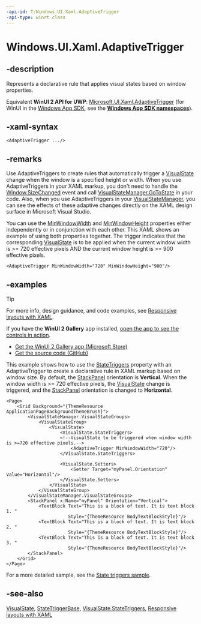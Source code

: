 ```yaml
---
-api-id: T:Windows.UI.Xaml.AdaptiveTrigger
-api-type: winrt class
---
```


<!-- Class syntax.
public class AdaptiveTrigger : Windows.UI.Xaml.StateTriggerBase, Windows.UI.Xaml.IAdaptiveTrigger
-->

# Windows.UI.Xaml.AdaptiveTrigger

## -description

Represents a declarative rule that applies visual states based on window properties.

Equivalent **WinUI 2 API for UWP**: [Microsoft.UI.Xaml.AdaptiveTrigger](/windows/winui/api/microsoft.ui.xaml.adaptivetrigger) (for WinUI in the [Windows App SDK](/windows/apps/windows-app-sdk/), see the **[Windows App SDK namespaces](/windows/windows-app-sdk/api/winrt/)**).

## -xaml-syntax

```xaml
<AdaptiveTrigger .../>
```

## -remarks

Use AdaptiveTriggers to create rules that automatically trigger a [VisualState](visualstate.md) change when the window is a specified height or width. When you use AdaptiveTriggers in your XAML markup, you don't need to handle the [Window.SizeChanged](window_sizechanged.md) event and call [VisualStateManager.GoToState](visualstatemanager_gotostate_443481648.md) in your code. Also, when you use AdaptiveTriggers in your [VisualStateManager](visualstatemanager.md), you can see the effects of these adaptive changes directly on the XAML design surface in Microsoft Visual Studio.

You can use the [MinWindowWidth](adaptivetrigger_minwindowwidth.md) and [MinWindowHeight](adaptivetrigger_minwindowheight.md) properties either independently or in conjunction with each other. This XAML shows an example of using both properties together. The trigger indicates that the corresponding [VisualState](visualstate.md) is to be applied when the current window width is &gt;= 720 effective pixels AND the current window height is &gt;= 900 effective pixels.

```xaml
<AdaptiveTrigger MinWindowWidth="720" MinWindowHeight="900"/>
```

## -examples

> [!TIP]
> For more info, design guidance, and code examples, see [Responsive layouts with XAML](/windows/apps/design/layout/layouts-with-xaml).
>
> If you have the **WinUI 2 Gallery** app installed, [open the app to see the controls in action](winui2gallery:).
> + [Get the WinUI 2 Gallery app (Microsoft Store)](https://www.microsoft.com/store/productId/9MSVH128X2ZT)
> + [Get the source code (GitHub)](https://github.com/Microsoft/WinUI-Gallery)

This example shows how to use the [StateTriggers](visualstate_statetriggers.md) property with an AdaptiveTrigger to create a declarative rule in XAML markup based on window size. By default, the [StackPanel](../windows.ui.xaml.controls/stackpanel.md) orientation is **Vertical**. When the window width is &gt;= 720 effective pixels, the [VisualState](visualstate.md) change is triggered, and the [StackPanel](../windows.ui.xaml.controls/stackpanel.md) orientation is changed to **Horizontal**.

```xaml
<Page>
    <Grid Background="{ThemeResource ApplicationPageBackgroundThemeBrush}">
        <VisualStateManager.VisualStateGroups>
            <VisualStateGroup>
                <VisualState>
                    <VisualState.StateTriggers>
                    <!--VisualState to be triggered when window width is >=720 effective pixels.-->
                        <AdaptiveTrigger MinWindowWidth="720"/>
                    </VisualState.StateTriggers>

                    <VisualState.Setters>
                        <Setter Target="myPanel.Orientation" Value="Horizontal"/>
                    </VisualState.Setters>
                </VisualState>
            </VisualStateGroup>
        </VisualStateManager.VisualStateGroups>
        <StackPanel x:Name="myPanel" Orientation="Vertical">
            <TextBlock Text="This is a block of text. It is text block 1. " 
                       Style="{ThemeResource BodyTextBlockStyle}"/>
            <TextBlock Text="This is a block of text. It is text block 2. " 
                       Style="{ThemeResource BodyTextBlockStyle}"/>
            <TextBlock Text="This is a block of text. It is text block 3. " 
                       Style="{ThemeResource BodyTextBlockStyle}"/>
        </StackPanel>
    </Grid>
</Page>
```

For a more detailed sample, see the [State triggers sample](https://github.com/Microsoft/Windows-universal-samples/tree/master/Samples/XamlStateTriggers).

## -see-also

[VisualState](visualstate.md), [StateTriggerBase](statetriggerbase.md), [VisualState.StateTriggers](visualstate_statetriggers.md), [Responsive layouts with XAML](/windows/apps/design/layout/layouts-with-xaml)
